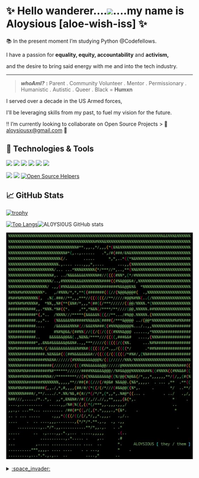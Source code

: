 # ✨ Hello wanderer....<img src="https://raw.githubusercontent.com/MartinHeinz/MartinHeinz/master/wave.gif" width="30px">....my name is Aloysious [aloe-wish-iss] ✨

:books: In the present moment I’m studying Python @Codefellows. 

I have a passion for **equality, equity, accountability** and **activism,**

and the desire to bring said energy with me and into the tech industry.

----

> ***whoAmI?*** **:** Parent . Community Volunteer . Mentor . Permissionary . Humanistic . Autistic . Queer . Black = **Humxn**

I served over a decade in the US Armed forces,

I'll be leveraging skills from my past, to fuel my vision for the future.

:bangbang: I’m currently looking to collaborate on Open Source Projects > :email: [aloysiousx@gmail.com](mailto:aloysiousx@gmail.com) :email:

## 🔧 Technologies & Tools
![](https://img.shields.io/badge/OS-Linux-informational?style=flat&logo=linux&logoColor=white&color=2bbc8a) ![](https://img.shields.io/badge/Shell-Bash-informational?style=flat&logo=gnu-bash&logoColor=white&color=2bbc8a)  ![](https://img.shields.io/badge/Code-Vue-informational?style=flat&logo=vue.js&logoColor=white&color=2bbc8a) ![](https://img.shields.io/badge/Tools-Docker-informational?style=flat&logo=docker&logoColor=white&color=2bbc8a) ![](https://img.shields.io/badge/Tools-Red_Hat_OpenShift-informational?style=flat&logo=red-hat-open-shift&logoColor=white&color=2bbc8a) ![](https://img.shields.io/badge/Tools-Kubernetes-informational?style=flat&logo=kubernetes&logoColor=white&color=2bbc8a)

  ![](https://img.shields.io/badge/Code-JavaScript-informational?style=flat&logo=javascript&logoColor=white&color=2bbc8a) ![](https://img.shields.io/badge/Code-Python-informational?style=flat&logo=python&logoColor=white&color=2bbc8a)  [![Open Source Helpers](https://www.codetriage.com/microsoft/vscode/badges/users.svg)](https://www.codetriage.com/microsoft/vscode)


## &#x1f4c8; GitHub Stats 
[![trophy](https://github-profile-trophy.vercel.app/?username=AL0YSI0US&theme=onedark=row=1&column=7)](https://github.com/AL0YSI0US/github-profile-trophy)
  
[![Top Langs](https://github-readme-stats.vercel.app/api/top-langs/?username=AL0YSI0US)](https://github.com/AL0YSI0US/github-readme-stats)![AL0YSI0US GitHub stats](https://github-readme-stats.vercel.app/api?username=AL0YSI0US&show_icons=true&theme=cobalt)
<a href="https://github.com/AL0YSI0US/AL0YSI0US">


![myFace](https://github.com/AL0YSI0US/about-me/raw/main/img/aloysiousAltered.JPG?raw=true)

<details>
  <summary markdown="span">:space_invader:</summary>
  
  
  ![Twitter Follow](https://img.shields.io/twitter/follow/AL0YSI0US?style=social) 

</details>



<!--
**AL0YSI0US/AL0YSI0US** is a ✨ _special_ ✨ repository because its `README.md` (this file) appears on your GitHub profile.



To make an inline link open in a new tab, you can add {:target="_blank"} to the end. Ex: [Text to display](link){:target="_blank"}

| Default aligned | Left aligned | Center aligned  | Right aligned  |
|-----------------|:-------------|:---------------:|---------------:|
| First body part | Second cell  | Third cell      | fourth cell    |
| Second line     | foo          | **strong**      | baz            |
| Third line      | quux         | baz             | bar            |
|-----------------+--------------+-----------------+----------------|
| Second body     |              |                 |                |
| 2nd line        |              |                 |                |
|-----------------+--------------+-----------------+----------------|
| Third body      |              |                 | Foo            |
{: .custom-class #custom-id}

- 🔭 I’m currently working on ...
- 🤔 I’m looking for help with ...
- 💬 Ask me about ...
- 📫 How to reach me: ...
- 😄 Pronouns: ...
- ⚡ Fun fact: ...
-->
